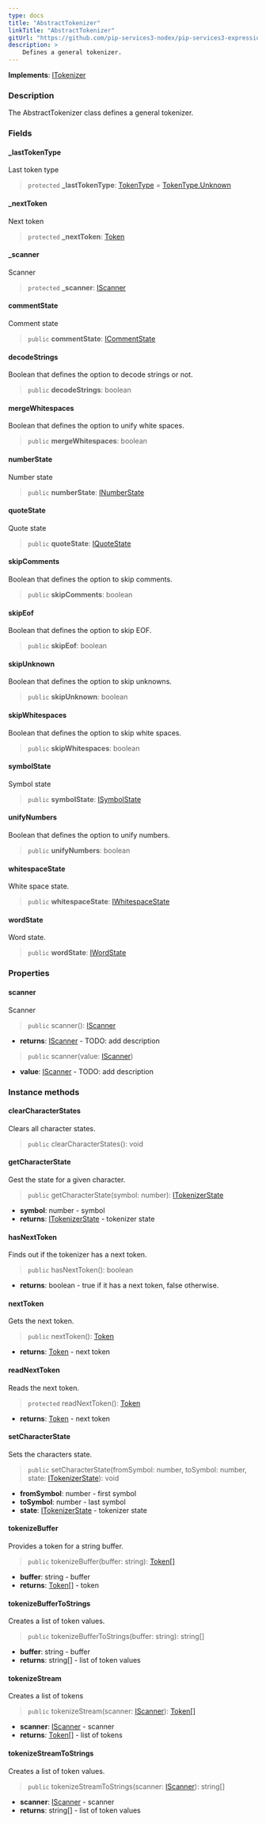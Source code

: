 ```yaml
---
type: docs
title: "AbstractTokenizer"
linkTitle: "AbstractTokenizer"
gitUrl: "https://github.com/pip-services3-nodex/pip-services3-expressions-nodex"
description: > 
    Defines a general tokenizer.
---
```


**Implements**: [ITokenizer](../itokenizer)

### Description

The AbstractTokenizer class defines a general tokenizer.

### Fields

<span class="hide-title-link">

#### _lastTokenType
Last token type
> `protected` **_lastTokenType**: [TokenType](../token_type) = [TokenType.Unknown](../token_type)

#### _nextToken
Next token
> `protected` **_nextToken**: [Token](../token)

#### _scanner
Scanner
> `protected` **_scanner**: [IScanner](../../io/iscanner)


#### commentState
Comment state
> `public` **commentState**: [ICommentState](../icomment_state)


#### decodeStrings
Boolean that defines the option to decode strings or not.
> `public` **decodeStrings**: boolean


#### mergeWhitespaces
Boolean that defines the option to unify white spaces.
> `public` **mergeWhitespaces**: boolean


#### numberState
Number state
> `public` **numberState**: [INumberState](../inumber_state)


#### quoteState
Quote state
> `public` **quoteState**: [IQuoteState](../iquote_state)

#### skipComments
Boolean that defines the option to skip comments.
> `public` **skipComments**: boolean


#### skipEof
Boolean that defines the option to skip EOF.
> `public` **skipEof**: boolean

#### skipUnknown
Boolean that defines the option to skip unknowns.
> `public` **skipUnknown**: boolean


#### skipWhitespaces
Boolean that defines the option to skip white spaces.
> `public` **skipWhitespaces**: boolean


#### symbolState
Symbol state
> `public` **symbolState**: [ISymbolState](../isymbol_state)

#### unifyNumbers
Boolean that defines the option to unify numbers.
> `public` **unifyNumbers**: boolean


#### whitespaceState
White space state.
> `public` **whitespaceState**: [IWhitespaceState](../iwhitespace_state)


#### wordState
Word state.
> `public` **wordState**: [IWordState](../iword_state)


</span>

### Properties

#### scanner
Scanner
> `public` scanner(): [IScanner](../../io/iscanner)

- **returns**: [IScanner](../../io/iscanner) - TODO: add description


> `public` scanner(value: [IScanner](../../io/iscanner))

- **value**: [IScanner](../../io/iscanner) - TODO: add description


### Instance methods


#### clearCharacterStates
Clears all character states.

> `public` clearCharacterStates(): void

#### getCharacterState
Gest the state for a given character.
> `public` getCharacterState(symbol: number): [ITokenizerState](../itokenizer_state)

- **symbol**: number - symbol
- **returns**: [ITokenizerState](../itokenizer_state) - tokenizer state

#### hasNextToken
Finds out if the tokenizer has a next token.
> `public` hasNextToken(): boolean

- **returns**: boolean - true if it has a next token, false otherwise.

#### nextToken
Gets the next token.
> `public` nextToken(): [Token](../token)

- **returns**: [Token](../token) - next token

#### readNextToken
Reads the next token.
> `protected` readNextToken(): [Token](../token)

- **returns**: [Token](../token) - next token

#### setCharacterState
Sets the characters state.
> `public` setCharacterState(fromSymbol: number, toSymbol: number, state: [ITokenizerState](../itokenizer_state)): void

- **fromSymbol**: number - first symbol
- **toSymbol**: number - last symbol
- **state**: [ITokenizerState](../itokenizer_state) - tokenizer state

#### tokenizeBuffer
Provides a token for a string buffer.

> `public` tokenizeBuffer(buffer: string): [Token[]](../token)

- **buffer**: string - buffer
- **returns**: [Token[]](../token) - token

#### tokenizeBufferToStrings
Creates a list of token values.

> `public` tokenizeBufferToStrings(buffer: string): string[]

- **buffer**: string - buffer
- **returns**: string[] - list of token values


#### tokenizeStream
Creates a list of tokens

> `public` tokenizeStream(scanner: [IScanner](../../io/iscanner)): [Token[]](../token)

- **scanner**: [IScanner](../../io/iscanner) - scanner
- **returns**: [Token[]](../token) - list of tokens


#### tokenizeStreamToStrings
Creates a list of token values.

> `public` tokenizeStreamToStrings(scanner: [IScanner](../../io/iscanner)): string[]

- **scanner**: [IScanner](../../io/iscanner) - scanner
- **returns**: string[] - list of token values

